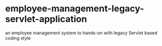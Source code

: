 # employee-management-legacy-servlet-application
an employee management system to hands-on with legacy Servlet based coding style
